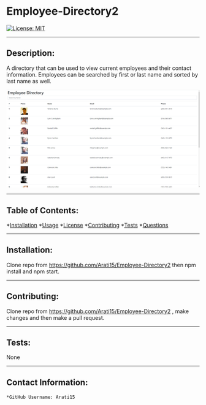 # Employee-Directory2

 [![License: MIT](https://img.shields.io/badge/License-MIT-yellow.svg)](https://opensource.org/licenses/MIT)
  
---

  ## Description:

  A directory that can be used to view current employees and their contact information. Employees can be searched by first or last name and sorted by last name as well.

![Employee-Directory](./Assets/Employee-directory.PNG)

---

 ## Table of Contents:
  *[Installation](#Installation) 
  *[Usage](#Usage)
  *[License](#License)
  *[Contributing](#Contribution)
  *[Tests](#Tests) 
  *[Questions](#Contact-Information)

  ---

   ## Installation:

  Clone repo from https://github.com/Arati15/Employee-Directory2 then npm install and npm start.

  ---

   ## Contributing:

  Clone repo from https://github.com/Arati15/Employee-Directory2 , make changes and then make a pull request.

  ---

   ## Tests:
   None

   ---

   ## Contact Information:
    *GitHub Username: Arati15
    


